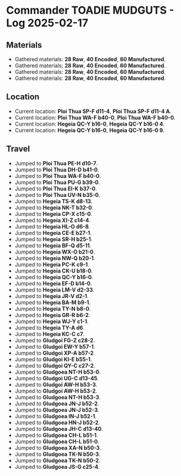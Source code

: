 # Commander TOADIE MUDGUTS - Log 2025-02-17

## Materials
- Gathered materials: **28 Raw**, **40 Encoded**, **60 Manufactured**.
- Gathered materials: **28 Raw**, **40 Encoded**, **60 Manufactured**.
- Gathered materials: **28 Raw**, **40 Encoded**, **60 Manufactured**.
- Gathered materials: **28 Raw**, **40 Encoded**, **60 Manufactured**.

## Location
- Current location: **Ploi Thua SP-F d11-4**, **Ploi Thua SP-F d11-4 A**.
- Current location: **Ploi Thua WA-F b40-0**, **Ploi Thua WA-F b40-0**.
- Current location: **Hegeia QC-Y b16-0**, **Hegeia QC-Y b16-0 4**.
- Current location: **Hegeia QC-Y b16-0**, **Hegeia QC-Y b16-0 9**.

## Travel
- Jumped to **Ploi Thua PE-H d10-7**.
- Jumped to **Ploi Thua DH-D b41-0**.
- Jumped to **Ploi Thua WA-F b40-0**.
- Jumped to **Ploi Thua PU-G b39-0**.
- Jumped to **Ploi Thua EI-K b37-0**.
- Jumped to **Ploi Thua UV-N b35-0**.
- Jumped to **Hegeia TS-K d8-13**.
- Jumped to **Hegeia NK-T b32-0**.
- Jumped to **Hegeia CP-X c15-0**.
- Jumped to **Hegeia XI-Z c14-4**.
- Jumped to **Hegeia HL-O d6-8**.
- Jumped to **Hegeia CE-E b27-1**.
- Jumped to **Hegeia SR-H b25-1**.
- Jumped to **Hegeia BF-Q d5-11**.
- Jumped to **Hegeia WX-O b21-0**.
- Jumped to **Hegeia NW-Q b20-1**.
- Jumped to **Hegeia PC-K c9-1**.
- Jumped to **Hegeia CK-U b18-0**.
- Jumped to **Hegeia QC-Y b16-0**.
- Jumped to **Hegeia EF-D b14-0**.
- Jumped to **Hegeia LM-V d2-33**.
- Jumped to **Hegeia JR-V d2-1**.
- Jumped to **Hegeia BA-M b9-1**.
- Jumped to **Hegeia TY-N b8-0**.
- Jumped to **Hegeia GR-R b6-2**.
- Jumped to **Hegeia WJ-Y c1-1**.
- Jumped to **Hegeia TY-A d6**.
- Jumped to **Hegeia KC-C c7**.
- Jumped to **Gludgoi FG-Z c28-2**.
- Jumped to **Gludgoi EW-Y b57-1**.
- Jumped to **Gludgoi XP-A b57-2**.
- Jumped to **Gludgoi KI-E b55-1**.
- Jumped to **Gludgoi QY-C c27-2**.
- Jumped to **Gludgoea NT-H b53-0**.
- Jumped to **Gludgoi UG-C d13-45**.
- Jumped to **Gludgoi AW-H b53-3**.
- Jumped to **Gludgoi AW-H b53-2**.
- Jumped to **Gludgoea NT-H b53-3**.
- Jumped to **Gludgoea JN-J b52-2**.
- Jumped to **Gludgoea JN-J b52-3**.
- Jumped to **Gludgoea IN-J b52-1**.
- Jumped to **Gludgoea HN-J b52-2**.
- Jumped to **Gludgoea JH-C d13-40**.
- Jumped to **Gludgoea CH-L b51-1**.
- Jumped to **Gludgoea CH-L b51-0**.
- Jumped to **Gludgoea XA-N b50-3**.
- Jumped to **Gludgoea TK-N b50-3**.
- Jumped to **Gludgoea TK-N b50-2**.
- Jumped to **Gludgoea JS-G c25-4**.

